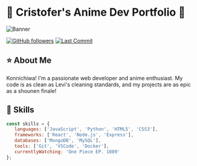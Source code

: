 # 🌸 Cristofer's Anime Dev Portfolio 🌸

![Banner](banner.gif)

[![GitHub followers](https://img.shields.io/github/followers/Cristofer543?style=social)](https://github.com/Cristofer543)
[![Last Commit](https://img.shields.io/github/last-commit/Cristofer543/Cristofer543)](https://github.com/Cristofer543)

## ⭐ About Me
Konnichiwa! I'm a passionate web developer and anime enthusiast. My code is as clean as Levi's cleaning standards, and my projects are as epic as a shounen finale!

## 🚀 Skills
```javascript
const skills = {
   languages: ['JavaScript', 'Python', 'HTML5', 'CSS3'],
   frameworks: ['React', 'Node.js', 'Express'],
   databases: ['MongoDB', 'MySQL'],
   tools: ['Git', 'VSCode', 'Docker'],
   currentlyWatching: 'One Piece EP. 1089'
};
